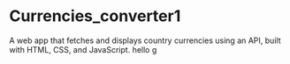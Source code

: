 # Currencies_converter1
A web app that fetches and displays country currencies using an API, built with HTML, CSS, and JavaScript. 
hello g
